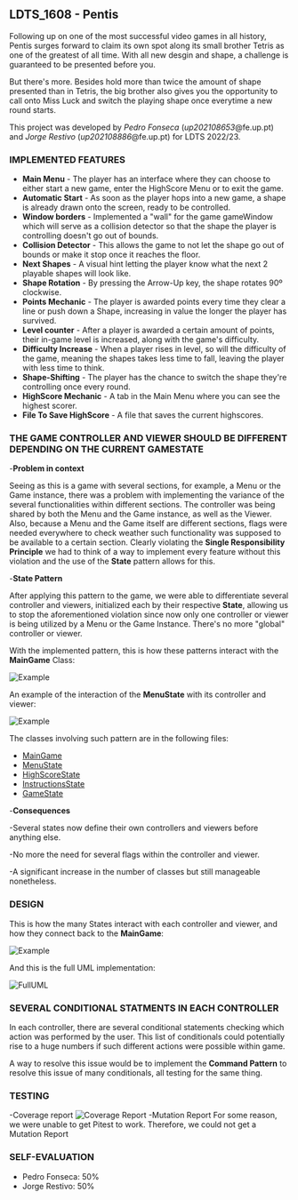 ## LDTS_1608 - Pentis

Following up on one of the most successful video games in all history, Pentis surges forward to claim its own spot 
along its small brother Tetris as one of the greatest of all time.
With all new desgin and shape, a challenge is guaranteed to be presented before you.

But there's more. Besides hold more than twice the amount of shape presented than in Tetris, the big brother also
gives you the opportunity to call onto Miss Luck and switch the playing shape once everytime a new round starts.
 
This project was developed by *Pedro Fonseca* (*up202108653*@fe.up.pt) and *Jorge Restivo* (*up202108886*@fe.up.pt)
for LDTS 2022/23.

### IMPLEMENTED FEATURES

- **Main Menu** - The player has an interface where they can choose to either
start a new game, enter the HighScore Menu or to exit the game.
- **Automatic Start** - As soon as the player hops into a new game, a shape is already drawn onto the screen, ready to
be controlled.
- **Window borders** - Implemented a "wall" for the game gameWindow which will serve as a collision detector so that
  the shape the player is controlling doesn't go out of bounds.
- **Collision Detector** - This allows the game to not let the shape go out of bounds or make it stop once it reaches
  the floor.
- **Next Shapes** - A visual hint letting the player know what the next 2 playable shapes will look like.
- **Shape Rotation** - By pressing the Arrow-Up key, the shape rotates 90º clockwise.
- **Points Mechanic** - The player is awarded points every time they clear a line or push down a Shape,
  increasing in value the longer the player has survived.
- **Level counter** - After a player is awarded a certain amount of points, their in-game level is increased, along
  with the game's difficulty.
- **Difficulty Increase** - When a player rises in level, so will the difficulty of the game, meaning the shapes takes
  less time to fall, leaving the player with less time to think.
- **Shape-Shifting** - The player has the chance to switch the shape they're controlling once every round.
- **HighScore Mechanic** - A tab in the Main Menu where you can see the highest scorer.
- **File To Save HighScore** - A file that saves the current highscores.

### THE GAME CONTROLLER AND VIEWER SHOULD BE DIFFERENT DEPENDING ON THE CURRENT GAMESTATE
-**Problem in context**

Seeing as this is a game with several sections, for example, a Menu or the Game instance, there was a problem with implementing
the variance of the several functionalities within different sections. The controller was being shared by both the Menu 
and the Game instance, as well as the Viewer. Also, because a Menu and the Game itself are different sections, flags were
needed everywhere to check weather such functionality was supposed to be available to a certain section.
Clearly violating the **Single Responsibility Principle** we had to think of a way to implement every feature without 
this violation and the use of the **State** pattern allows for this.

-**State Pattern**

After applying this pattern to the game, we were able to differentiate several controller and viewers, initialized each
by their respective **State**, allowing us to stop the aforementioned violation since now only one controller or viewer 
is being utilized by a Menu or the Game Instance. There's no more "global" controller or viewer.

With the implemented pattern, this is how these patterns interact with the **MainGame** Class:

![Example](StatesInteraction.png)

An example of the interaction of the **MenuState** with its controller and viewer:

![Example](InteractionMenuState.png)

The classes involving such pattern are in the following files:
- [MainGame](../src/main/java/org/example/MainGame.java)
- [MenuState](../src/main/java/org/example/state/menu/MenuState.java)
- [HighScoreState](../src/main/java/org/example/state/menu/HighScoreState.java)
- [InstructionsState](../src/main/java/org/example/state/menu/InstructionsState.java)
- [GameState](../src/main/java/org/example/state/game/GameState.java)

-**Consequences**

-Several states now define their own controllers and viewers before anything else.

-No more the need for several flags within the controller and viewer.

-A significant increase in the number of classes but still manageable nonetheless.

### DESIGN

This is how the many States interact with each controller and viewer, and how they connect back to the **MainGame**:

![Example](imge.png)

And this is the full UML implementation:

![FullUML](FullUML.png)



### SEVERAL CONDITIONAL STATMENTS IN EACH CONTROLLER
In each controller, there are several conditional statements checking which action was performed by the user.
This list of conditionals could potentially rise to a huge numbers if such different actions were possible within game.

A way to resolve this issue would be to implement the **Command Pattern** to resolve this issue of many conditionals,
all testing for the same thing.


### TESTING

-Coverage report
![Coverage Report](CoverageReport.png)
-Mutation Report
For some reason, we were unable to get Pitest to work.
Therefore, we could not get a Mutation Report

### SELF-EVALUATION

- Pedro Fonseca: 50%
- Jorge Restivo: 50%